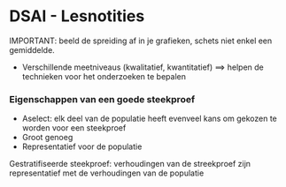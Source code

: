 # DSAI - Lesnotities

IMPORTANT: beeld de spreiding af in je grafieken, schets niet enkel een gemiddelde.

- Verschillende meetniveaus (kwalitatief, kwantitatief)
==> helpen de technieken voor het onderzoeken te bepalen

### Eigenschappen van een goede steekproef

- Aselect: elk deel van de populatie heeft evenveel kans om gekozen te worden voor een steekproef
- Groot genoeg
- Representatief voor de populatie

Gestratifiseerde steekproef: verhoudingen van de streekproef zijn representatief met de verhoudingen van de populatie